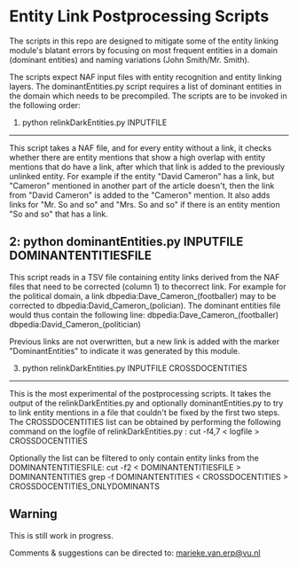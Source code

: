Entity Link Postprocessing Scripts 
===================================

The scripts in this repo are designed to mitigate some of the entity linking module's blatant errors by focusing on most frequent entities in a domain (dominant entities) and naming variations (John Smith/Mr. Smith).

The scripts expect NAF input files with entity recognition and entity linking layers. The dominantEntities.py script requires a list of dominant entities in the domain which needs to be precompiled. The scripts are to be invoked in the following order:

1. python relinkDarkEntities.py INPUTFILE 
-------------------------------------------
This script takes a NAF file, and for every entity without a link, it checks whether there are entity mentions that show a high overlap with entity mentions that do have a link, after which that link is added to the previously unlinked entity. For example if the entity "David Cameron" has a link, but "Cameron" mentioned in another part of the article doesn't, then the link from "David Cameron" is added to the "Cameron" mention. It also adds links for "Mr. So and so" and "Mrs. So and so" if there is an entity mention "So and so" that has a link. 

2: python dominantEntities.py INPUTFILE DOMINANTENTITIESFILE
--------------------------------------------------------------
This script reads in a TSV file containing entity links derived from the NAF files that need to be corrected (column 1) to thecorrect link. For example for the political domain, a link dbpedia:Dave_Cameron_(footballer) may to be corrected to dbpedia:David_Cameron_(polician). The dominant entities file would thus contain the following line: 
dbpedia:Dave_Cameron_(footballer) dbpedia:David_Cameron_(politician)

Previous links are not overwritten, but a new link is added with the marker "DominantEntities" to indicate it was generated by this module. 

3. python relinkDarkEntities.py INPUTFILE CROSSDOCENTITIES
--------------------------------------------------------------
This is the most experimental of the postprocessing scripts. It takes the output of the relinkDarkEntities.py and optionally dominantEntities.py to try to link entity mentions in a file that couldn't be fixed by the first two steps. 
The CROSSDOCENTITIES list can be obtained by performing the following command on the logfile of relinkDarkEntities.py <INPUTFILE>:
cut -f4,7 < logfile > CROSSDOCENTITIES 

Optionally the list can be filtered to only contain entity links from the DOMINANTENTITIESFILE:
cut -f2 < DOMINANTENTITIESFILE > DOMINANTENTITIES 
grep -f DOMINANTENTITIES < CROSSDOCENTITIES > CROSSDOCENTITIES_ONLYDOMINANTS


Warning
-------
This is still work in progress.

Comments & suggestions can be directed to: marieke.van.erp@vu.nl
